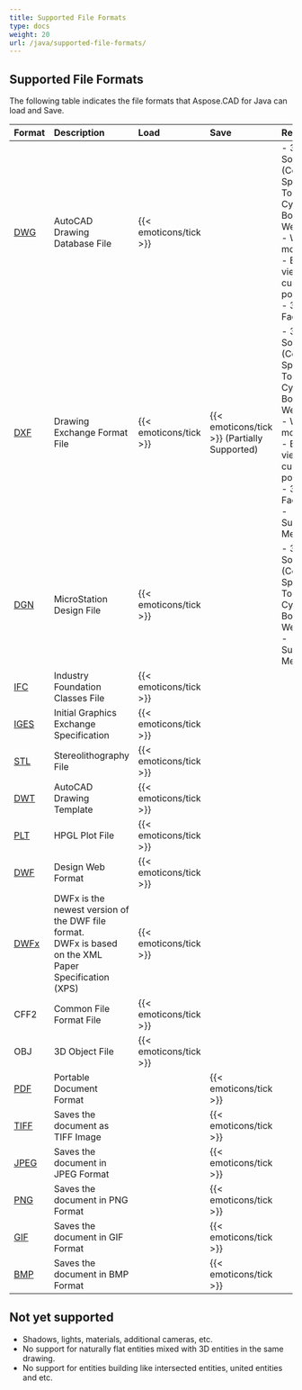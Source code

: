 ```yaml
---
title: Supported File Formats
type: docs
weight: 20
url: /java/supported-file-formats/
---
```


## **Supported File Formats**

The following table indicates the file formats that Aspose.CAD for Java can load and Save.

|**Format**|**Description**|**Load**|**Save**|**Remarks**|
| :- | :- | :- | :- | :- |
|[DWG](https://docs.fileformat.com/cad/dwg/)|AutoCAD Drawing Database File|{{< emoticons/tick >}}| |- 3D Solids (Conic, Sphere, Torus, Cylinder, Box, Wedge)</br>- Wired models.</br>- Basic view cube positions.</br>- 3D Faces.|
|[DXF](https://docs.fileformat.com/cad/dxf/)|Drawing Exchange Format File|{{< emoticons/tick >}}|{{< emoticons/tick >}} (Partially Supported)|- 3D Solids (Conic, Sphere, Torus, Cylinder, Box, Wedge)</br>- Wired models.</br>- Basic view cube positions.</br>- 3D Faces.</br>- Surfaces, Meshes|
|[DGN](https://docs.fileformat.com/cad/dgn/)|MicroStation Design File|{{< emoticons/tick >}}| |- 3D Solids (Conic, Sphere, Torus, Cylinder, Box, Wedge)</br>- Surfaces, Meshes|
|[IFC](https://docs.fileformat.com/cad/ifc/)|Industry Foundation Classes File|{{< emoticons/tick >}}| | |
|[IGES](https://docs.fileformat.com/cad/iges/)|Initial Graphics Exchange Specification|{{< emoticons/tick >}}| | |
|[STL](https://docs.fileformat.com/cad/stl/)|Stereolithography File|{{< emoticons/tick >}}| | |
|[DWT](https://docs.fileformat.com/cad/dwt/)|AutoCAD Drawing Template|{{< emoticons/tick >}}| | |
|[PLT](https://docs.fileformat.com/cad/plt/)|HPGL Plot File|{{< emoticons/tick >}}| | |
|[DWF](https://docs.fileformat.com/cad/dwf/)|Design Web Format|{{< emoticons/tick >}}| | |
|[DWFx](https://docs.fileformat.com/cad/dwfx/)|DWFx is the newest version of the DWF file format.</br>DWFx is based on the XML Paper Specification (XPS)|{{< emoticons/tick >}}| | |
|CFF2|Common File Format File|{{< emoticons/tick >}}| | |
|OBJ|3D Object File|{{< emoticons/tick >}}| | |
|[PDF](https://docs.fileformat.com/pdf/)|Portable Document Format| |{{< emoticons/tick >}}| |
|[TIFF](https://docs.fileformat.com/image/tiff/)|Saves the document as TIFF Image| |{{< emoticons/tick >}}| |
|[JPEG](https://docs.fileformat.com/image/jpeg/)|Saves the document in JPEG Format| |{{< emoticons/tick >}}| |
|[PNG](https://docs.fileformat.com/image/png/)|Saves the document in PNG Format| |{{< emoticons/tick >}}| |
|[GIF](https://docs.fileformat.com/image/gif/)|Saves the document in GIF Format| |{{< emoticons/tick >}}| |
|[BMP](https://docs.fileformat.com/image/bmp/)|Saves the document in BMP Format| |{{< emoticons/tick >}}| |

## **Not yet supported**

- Shadows, lights, materials, additional cameras, etc.
- No support for naturally flat entities mixed with 3D entities in the same drawing.
- No support for entities building like intersected entities, united entities and etc.
